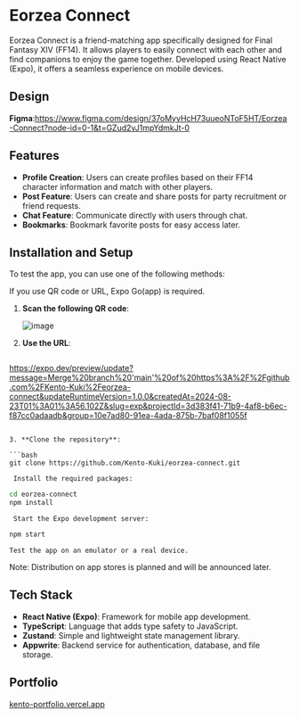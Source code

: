 # Eorzea Connect

Eorzea Connect is a friend-matching app specifically designed for Final Fantasy XIV (FF14). It allows players to easily connect with each other and find companions to enjoy the game together. Developed using React Native (Expo), it offers a seamless experience on mobile devices.

## Design

**Figma**:https://www.figma.com/design/37oMyyHcH73uueoNToF5HT/Eorzea-Connect?node-id=0-1&t=GZud2vJ1mpYdmkJt-0

## Features

- **Profile Creation**: Users can create profiles based on their FF14 character information and match with other players.
- **Post Feature**: Users can create and share posts for party recruitment or friend requests.
- **Chat Feature**: Communicate directly with users through chat.
- **Bookmarks**: Bookmark favorite posts for easy access later.

## Installation and Setup

To test the app, you can use one of the following methods:

If you use QR code or URL, Expo Go(app) is required.

1. **Scan the following QR code**:

   ![image](https://github.com/user-attachments/assets/d6e363ea-6ec4-41e6-b1c8-ada364900d54)


2. **Use the URL**:
   ```
https://expo.dev/preview/update?message=Merge%20branch%20'main'%20of%20https%3A%2F%2Fgithub.com%2FKento-Kuki%2Feorzea-connect&updateRuntimeVersion=1.0.0&createdAt=2024-08-23T01%3A01%3A56.102Z&slug=exp&projectId=3d383f41-71b9-4af8-b6ec-f87cc0adaadb&group=10e7ad80-91ea-4ada-875b-7baf08f1055f
   ```
   
3. **Clone the repository**:
   
   ```bash
   git clone https://github.com/Kento-Kuki/eorzea-connect.git

   ```
     Install the required packages:

   ```bash
   cd eorzea-connect
   npm install

   ```
     Start the Expo development server:

   ```bash
   npm start

   ```
    Test the app on an emulator or a real device.

Note: Distribution on app stores is planned and will be announced later.

## Tech Stack

- **React Native (Expo)**: Framework for mobile app development.
- **TypeScript**: Language that adds type safety to JavaScript.
- **Zustand**: Simple and lightweight state management library.
- **Appwrite**: Backend service for authentication, database, and file storage.

## Portfolio

[kento-portfolio.vercel.app
](https://kento-portfolio.vercel.app/)
